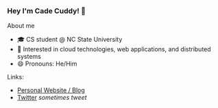 ### Hey I'm Cade Cuddy! 👋

About me
- 🎓 CS student @ NC State University 
- 🔬 Interested in cloud technologies, web applications, and distributed systems
- 😄 Pronouns: He/Him

Links:
- [Personal Website / Blog](https://cadecuddy.com/)
- [Twitter](https://twitter.com/cadecuddy) _sometimes tweet_
